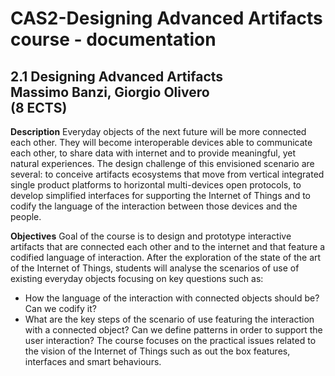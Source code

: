 CAS2-Designing Advanced Artifacts course - documentation 
==============

2.1 Designing Advanced Artifacts  
Massimo Banzi, Giorgio Olivero  
(8 ECTS)  
--------

**Description**
Everyday objects of the next future will be more connected each other. They will become interoperable
devices able to communicate each other, to share data with internet and to provide
meaningful, yet natural experiences. The design challenge of this envisioned scenario
are several: to conceive artifacts ecosystems that move from vertical integrated single product
platforms to horizontal multi-devices open protocols, to develop simplified interfaces
for supporting the Internet of Things and to codify the language of the interaction between
those devices and the people.


**Objectives**
Goal of the course is to design and prototype interactive artifacts that are connected each
other and to the internet and that feature a codified language of interaction.
After the exploration of the state of the art of the Internet of Things, students will
analyse the scenarios of use of existing everyday objects focusing on key questions such as:
- How the language of the interaction with connected objects should be? Can we codify it?
- What are the key steps of the scenario of use featuring the interaction with a connected
object? Can we define patterns in order to support the user interaction?
The course focuses on the practical issues related to the vision of the Internet of Things
such as out the box features, interfaces and smart behaviours.


